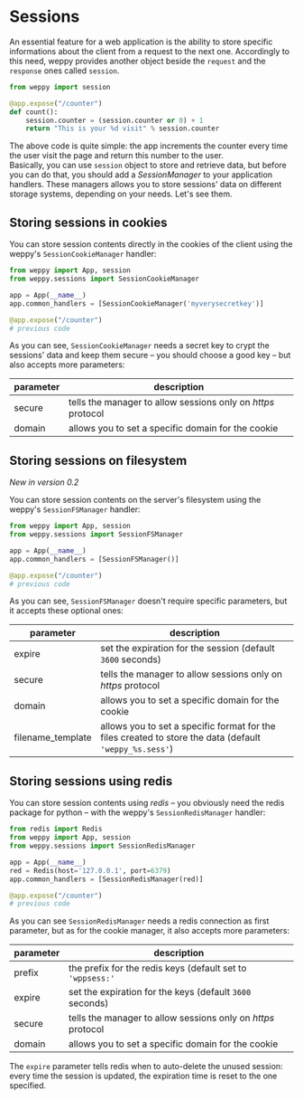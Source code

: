 Sessions
========

An essential feature for a web application is the ability to store specific informations about the client from a request to the next one. Accordingly to this need, weppy provides another object beside the `request` and the `response` ones called `session`.

```python
from weppy import session

@app.expose("/counter")
def count():
    session.counter = (session.counter or 0) + 1
    return "This is your %d visit" % session.counter
```

The above code is quite simple: the app increments the counter every time the user visit the page and return this number to the user.   
Basically, you can use `session` object to store and retrieve data, but before you can do that, you should add a *SessionManager* to your application handlers. These managers allows you to store sessions' data on different storage systems, depending on your needs. Let's see them.

Storing sessions in cookies
---------------------------
You can store session contents directly in the cookies of the client using the weppy's `SessionCookieManager` handler:

```python
from weppy import App, session
from weppy.sessions import SessionCookieManager

app = App(__name__)
app.common_handlers = [SessionCookieManager('myverysecretkey')]

@app.expose("/counter")
# previous code
```

As you can see, `SessionCookieManager` needs a secret key to crypt the sessions' data and keep them secure – you should choose a good key – but also accepts more parameters:

| parameter | description |
| --- | --- |
| secure | tells the manager to allow sessions only on *https* protocol |
| domain | allows you to set a specific domain for the cookie |

Storing sessions on filesystem
------------------------------
*New in version 0.2*

You can store session contents on the server's filesystem using the weppy's `SessionFSManager` handler:

```python
from weppy import App, session
from weppy.sessions import SessionFSManager

app = App(__name__)
app.common_handlers = [SessionFSManager()]

@app.expose("/counter")
# previous code
```

As you can see, `SessionFSManager` doesn't require specific parameters, but it accepts these optional ones:

| parameter | description |
| --- | --- |
| expire | set the expiration for the session (default `3600` seconds) |
| secure | tells the manager to allow sessions only on *https* protocol |
| domain | allows you to set a specific domain for the cookie |
| filename_template | allows you to set a specific format for the files created to store the data (default `'weppy_%s.sess'`) |

Storing sessions using redis
----------------------------
You can store session contents using *redis* – you obviously need the redis package for python – with the weppy's `SessionRedisManager` handler:

```python
from redis import Redis
from weppy import App, session
from weppy.sessions import SessionRedisManager

app = App(__name__)
red = Redis(host='127.0.0.1', port=6379)
app.common_handlers = [SessionRedisManager(red)]

@app.expose("/counter")
# previous code
```

As you can see `SessionRedisManager` needs a redis connection as first parameter, but as for the cookie manager, it also accepts more parameters:

| parameter | description |
| --- | --- |
| prefix | the prefix for the redis keys (default set to `'wppsess:'` |
| expire | set the expiration for the keys (default `3600` seconds) |
| secure | tells the manager to allow sessions only on *https* protocol |
| domain | allows you to set a specific domain for the cookie |

The `expire` parameter tells redis when to auto-delete the unused session: every time the session is updated, the expiration time is reset to the one specified.
